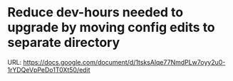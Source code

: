 # Reduce dev-hours needed to upgrade by moving config edits to separate directory

URL: https://docs.google.com/document/d/1tsksAlqe77NmdPLw7oyy2u0-1rYDQeVpPeDo1T0Xt50/edit
